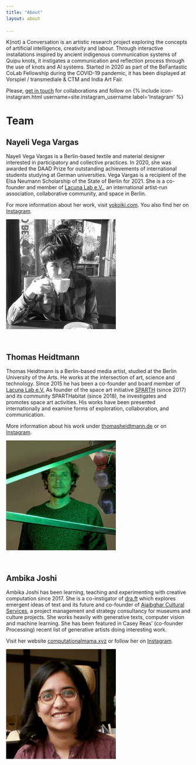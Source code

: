 ```yaml
---
title: "About"
layout: about

---
```


K(not) a Conversation is an artistic research project exploring the concepts of artificial intelligence, creativity and labour. Through interactive installations inspired by ancient indigenous communication systems of Quipu knots, it instigates a communication and reflection process through the use of knots and AI systems. Started in 2020 as part of the BeFantastic CoLab Fellowship during the COVID-19 pandemic, it has been displayed at Vorspiel / transmediale & CTM and India Art Fair. 

Please, [get in touch](mailto::hello@knotaconversation.art) for collaborations and follow on {% include icon-instagram.html username=site.instagram_username label='Instagram' %}

# Team 

## Nayeli Vega Vargas

Nayeli Vega Vargas is a Berlin-based textile and material designer interested in participatory and collective practices. In 2020, she was awarded the DAAD Prize for outstanding achievements of international students studying at German universities. Vega Vargas is a recipient of the Elsa Neumann Scholarship of the State of Berlin for 2021. She is a co-founder and member of [Lacuna Lab e.V.](https://lacunalab.org/), an international artist-run association, collaborative community, and space in Berlin.

For more information about her work, visit [yokoiki.com](https://yokoiki.com). You also find her on [Instagram](https://www.instagram.com/yokoikilab/).

![Nayeli](/assets/images/nayeli-vega-vargas.jpg)

<br />

## Thomas Heidtmann

Thomas Heidtmann is a Berlin-based media artist, studied at the Berlin University of the Arts. He works at the intersection of art, science and technology. Since 2015 he has been a co-founder and board member of [Lacuna Lab e.V.](https://lacunalab.org/) As founder of the space art initiative [SPARTH](https://www.sparth.org/) (since 2017) and its community SPARTHabitat (since 2018), he investigates and promotes space art activities. His works have been presented internationally and examine forms of exploration, collaboration, and communication.

More information about his work under [thomasheidtmann.de](htpp://thomasheidtmann.de) or on [Instagram](https://www.instagram.com/thomasheidtmann/).

![Thomas](/assets/images/thomas-heidtmann.jpg)

<br />

## Ambika Joshi

Ambika Joshi has been learning, teaching and experimenting with creative computation since 2017. She is a co-instigator of [dra.ft](https://dra-ft.site/) which explores emergent ideas of text and its future and co-founder of [Ajaibghar Cultural Services](https://www.ajaibghar.com/), a project management and strategy consultancy for museums and culture projects. She works heavily with generative texts, computer vision and machine learning. She has been featured in Casey Reas’ (co-founder Processing) recent list of generative artists doing interesting work.

Visit her website [computationalmama.xyz](http://computationalmama.xyz) or follow her on [Instagram](https://www.instagram.com/computational_mama/).

![Ambika](/assets/images/ambika-joshi.jpg)
